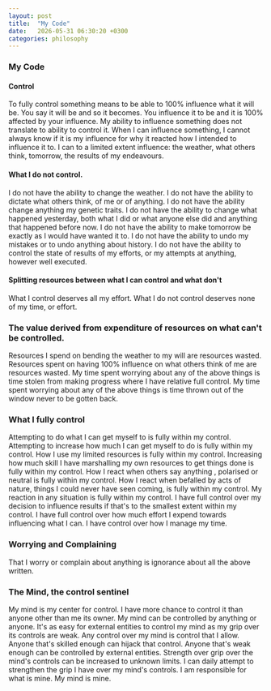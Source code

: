```yaml
---
layout: post
title:  "My Code"
date:   2026-05-31 06:30:20 +0300
categories: philosophy
---
```


### My Code


#### Control

 To fully control something means to be able to 100% influence what it will be. 
 You say it will be and so it becomes. 
 You influence it to be and it is 100% affected by your influence.
 My ability to influence something does not translate to ability to control it.
 When I can influence something, I cannot always know if it is my influence for why it reacted how I intended to influence it to.
 I can to a limited extent influence:
     the weather, what others think, tomorrow, the results of my endeavours.


#### What I do not control.

 I do not have the ability to change the weather.
 I do not have the ability to dictate what others think, of me or of anything.
 I do not have the ability change anything my genetic traits.
 I do not have the ability to change what happened yesterday, both what I did or what anyone else did and anything that happened before now.
 I do not have the ability to make tomorrow be exactly as I would have wanted it to.
 I do not have the ability to undo my mistakes or to undo anything about history.
 I do not have the ability to control the state of results of my efforts, or my attempts at anything, however well executed.


#### Splitting resources between what I can control and what don't 
 What I control deserves all my effort.
 What I do not control deserves none of my time, or effort.



### The value derived from expenditure of resources on what can't be controlled.
 Resources I spend on bending the weather to my will are resources wasted.
 Resources spent on having 100% influence on what others think of me are resources wasted.
 My time spent worrying about any of the above things is time stolen from making progress where I have relative full control.
 My time spent worrying about any of the above things is time thrown out of the window never to be gotten back.

### What I fully control

 Attempting to do what I can get myself to is fully within my control.
 Attempting to increase how much I can get myself to do is fully within my control.
 How I use my limited resources is fully within my control.
 Increasing how much skill I have marshalling my own resources to get things done is fully within my control.
 How I react when others say anything , polarised or neutral is fully within my control.
 How I react when befalled by acts of nature, things I could never have seen coming, is fully within my control.
 My reaction in any situation is fully within my control.
 I have full control over my decision to influence results if that's to the smallest extent within my control.
 I have full control over how much effort I expend towards influencing what I can. 
 I have control over how I manage my time.

### Worrying and Complaining

 That I worry or complain about anything is ignorance about all the above written.

### The Mind, the control sentinel

 My mind is my center for control. I have more chance to control it than anyone other than me its owner.
 My mind can be controlled by anything or anyone.
 It's as easy for external entities to control my mind as my grip over its controls are weak.
 Any control over my mind is control that I allow.
 Anyone that's skilled enough can hijack that control.
 Anyone that's weak enough can be controlled by external entities.
 Strength over grip over the mind's controls can be increased to unknown limits.
 I can daily attempt to strengthen the grip I have over my mind's controls.
 I am responsible for what is mine. My mind is mine.


